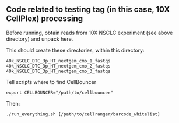 ## Code related to testing tag (in this case, 10X CellPlex) processing

Before running, obtain reads from 10X NSCLC experiment (see above directory)
and unpack here.

This should create these directories, within this directory:
```
40k_NSCLC_DTC_3p_HT_nextgem_cmo_1_fastqs
40k_NSCLC_DTC_3p_HT_nextgem_cmo_2_fastqs
40k_NSCLC_DTC_3p_HT_nextgem_cmo_3_fastqs
```

Tell scripts where to find CellBouncer
```
export CELLBOUNCER="/path/to/cellbouncer"
```

Then:
```
./run_everything.sh [/path/to/cellranger/barcode_whitelist]
```

